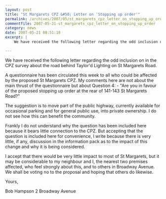 ```yaml
---
layout: post
title: "St Margarets CPZ &#58; Letter on 'Stopping up order'"
permalink: /archives/2007/05/st_margarets_cpz_letter_on_stopping_up_order.html
commentfile: 2007-05-21-st_margarets_cpz_letter_on_stopping_up_order
category: news
date: 2007-05-21 08:51:18
excerpt: |
    We have received the following letter regarding the odd inclusion on in the CPZ survey about the road behind Taylor'd Lighting on St Margarets Road.

---
```


We have received the following letter regarding the odd inclusion on in the CPZ survey about the road behind Taylor'd Lighting on St Margarets Road.

<div markdown="1" class="letter">
A questionnaire has been circulated this week to all who could be affected by the proposed St Margarets CPZ. My comments here are not about the main thrust of the questionnaire but about Question 4: - "Are you in favour of the proposed stopping up order at the rear of 141-143 St Margarets Road?"

The suggestion is to move part of the public highway, currently available for occasional parking and for general public use, into private ownership. I do not see how this can benefit the community.

Frankly I do not understand why the question has been included here because it bears little connection to the CPZ. But accepting that the question is included here for convenience, I write because there is very little, if any, discussion in the information pack as to the impact of this change and why it is being considered.

I accept that there would be very little impact to most of St Margarets, but it may be considerable to my neighbour and I, the nearest two premises affected, who feel strongly about this, and to others in Broadway Avenue. We shall be voting no to the proposal and hoping that others do likewise.

Yours,

Bob Hampson
2 Broadway Avenue

</div>
